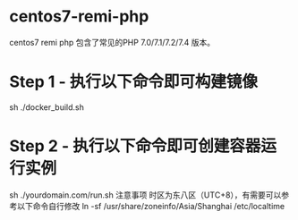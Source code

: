 # centos7-remi-php
centos7 remi php
包含了常见的PHP 7.0/7.1/7.2/7.4 版本。
# Step 1 - 执行以下命令即可构建镜像
sh ./docker_build.sh 
# Step 2 - 执行以下命令即可创建容器运行实例
sh ./yourdomain.com/run.sh
注意事项
时区为东八区（UTC+8），有需要可以参考以下命令自行修改
ln -sf /usr/share/zoneinfo/Asia/Shanghai /etc/localtime
